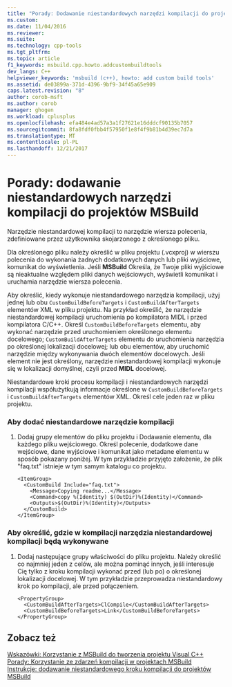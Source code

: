 ```yaml
---
title: "Porady: Dodawanie niestandardowych narzędzi kompilacji do projektów MSBuild | Dokumentacja firmy Microsoft"
ms.custom: 
ms.date: 11/04/2016
ms.reviewer: 
ms.suite: 
ms.technology: cpp-tools
ms.tgt_pltfrm: 
ms.topic: article
f1_keywords: msbuild.cpp.howto.addcustombuildtools
dev_langs: C++
helpviewer_keywords: 'msbuild (c++), howto: add custom build tools'
ms.assetid: de03899a-371d-4396-9bf9-34f45a65e909
caps.latest.revision: "8"
author: corob-msft
ms.author: corob
manager: ghogen
ms.workload: cplusplus
ms.openlocfilehash: efa484e4ad57a3a1f27621e16dddcf90135b7057
ms.sourcegitcommit: 8fa8fdf0fbb4f57950f1e8f4f9b81b4d39ec7d7a
ms.translationtype: MT
ms.contentlocale: pl-PL
ms.lasthandoff: 12/21/2017
---
```

# <a name="how-to-add-custom-build-tools-to-msbuild-projects"></a>Porady: dodawanie niestandardowych narzędzi kompilacji do projektów MSBuild
Narzędzie niestandardowej kompilacji to narzędzie wiersza polecenia, zdefiniowane przez użytkownika skojarzonego z określonego pliku.  
  
 Dla określonego pliku należy określić w pliku projektu (.vcxproj) w wierszu polecenia do wykonania żadnych dodatkowych danych lub pliki wyjściowe, komunikat do wyświetlenia. Jeśli **MSBuild** Określa, że Twoje pliki wyjściowe są nieaktualne względem pliki danych wejściowych, wyświetli komunikat i uruchamia narzędzie wiersza polecenia.  
  
 Aby określić, kiedy wykonuje niestandardowego narzędzia kompilacji, użyj jednej lub obu `CustomBuildBeforeTargets` i `CustomBuildAfterTargets` elementów XML w pliku projektu. Na przykład określić, że narzędzie niestandardowej kompilacji uruchomienia po kompilatora MIDL i przed kompilatora C/C++. Określ `CustomBuildBeforeTargets` elementu, aby wykonać narzędzie przed uruchomieniem określonego elementu docelowego; `CustomBuildAfterTargets` elementu do uruchomienia narzędzia po określonej lokalizacji docelowej; lub obu elementów, aby uruchomić narzędzie między wykonywania dwóch elementów docelowych. Jeśli element nie jest określony, narzędzie niestandardowej kompilacji wykonuje się w lokalizacji domyślnej, czyli przed **MIDL** docelowej.  
  
 Niestandardowe kroki procesu kompilacji i niestandardowych narzędzi kompilacji współużytkują informacje określone w `CustomBuildBeforeTargets` i `CustomBuildAfterTargets` elementów XML. Określ cele jeden raz w pliku projektu.  
  
### <a name="to-add-a-custom-build-tool"></a>Aby dodać niestandardowe narzędzie kompilacji  
  
1.  Dodaj grupy elementów do pliku projektu i Dodawanie elementu, dla każdego pliku wejściowego. Określ polecenie, dodatkowe dane wejściowe, dane wyjściowe i komunikat jako metadane elementu w sposób pokazany poniżej. W tym przykładzie przyjęto założenie, że plik "faq.txt" istnieje w tym samym katalogu co projektu.  
  
    ```  
    <ItemGroup>  
      <CustomBuild Include="faq.txt">  
        <Message>Copying readme...</Message>  
        <Command>copy %(Identity) $(OutDir)%(Identity)</Command>  
        <Outputs>$(OutDir)%(Identity)</Outputs>  
      </CustomBuild>  
    </ItemGroup>  
    ```  
  
### <a name="to-define-where-in-the-build-the-custom-build-tools-will-execute"></a>Aby określić, gdzie w kompilacji narzędzia niestandardowej kompilacji będą wykonywane  
  
1.  Dodaj następujące grupy właściwości do pliku projektu. Należy określić co najmniej jeden z celów, ale można pominąć innych, jeśli interesuje Cię tylko z kroku kompilacji wykonać przed (lub po) o określonej lokalizacji docelowej. W tym przykładzie przeprowadza niestandardowy krok po kompilacji, ale przed połączeniem.  
  
    ```  
    <PropertyGroup>  
      <CustomBuildAfterTargets>ClCompile</CustomBuildAfterTargets>  
      <CustomBuildBeforeTargets>Link</CustomBuildBeforeTargets>  
    </PropertyGroup>  
    ```  
  
## <a name="see-also"></a>Zobacz też  
 [Wskazówki: Korzystanie z MSBuild do tworzenia projektu Visual C++](../build/walkthrough-using-msbuild-to-create-a-visual-cpp-project.md)   
 [Porady: Korzystanie ze zdarzeń kompilacji w projektach MSBuild](../build/how-to-use-build-events-in-msbuild-projects.md)   
 [Instrukcje: dodawanie niestandardowego kroku kompilacji do projektów MSBuild](../build/how-to-add-a-custom-build-step-to-msbuild-projects.md)